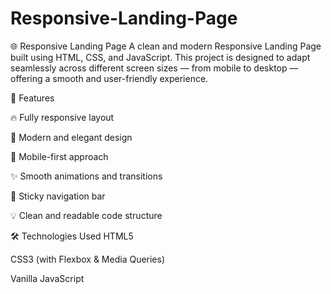 # Responsive-Landing-Page
🌐 Responsive Landing Page A clean and modern Responsive Landing Page built using HTML, CSS, and JavaScript. This project is designed to adapt seamlessly across different screen sizes — from mobile to desktop — offering a smooth and user-friendly experience.  

🚀 Features

🔥 Fully responsive layout

🎨 Modern and elegant design

📱 Mobile-first approach

✨ Smooth animations and transitions

🧭 Sticky navigation bar

💡 Clean and readable code structure

🛠️ Technologies Used
HTML5

CSS3 (with Flexbox & Media Queries)

Vanilla JavaScript
